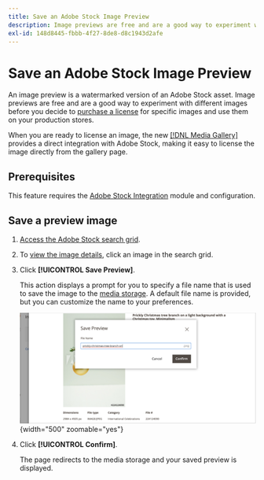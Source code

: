 ```yaml
---
title: Save an Adobe Stock Image Preview
description: Image previews are free and are a good way to experiment with different Adobe Stock images before you decide to purchase a license.s
exl-id: 148d8445-fbbb-4f27-8de8-d8c1943d2afe
---
```

# Save an Adobe Stock Image Preview

An image preview is a watermarked version of an Adobe Stock asset. Image previews are free and are a good way to experiment with different images before you decide to [purchase a license][stock-license] for specific images and use them on your production stores.

When you are ready to license an image, the new [[!DNL Media Gallery]](media-gallery.md) provides a direct integration with Adobe Stock, making it easy to license the image directly from the gallery page.

## Prerequisites

This feature requires the [Adobe Stock Integration][adobe-stock-integration] module and configuration.

## Save a preview image

1. [Access the Adobe Stock search grid][access-search].

1. To [view the image details][view-details], click an image in the search grid.

1. Click **[!UICONTROL Save Preview]**.

   This action displays a prompt for you to specify a file name that is used to save the image to the [media storage][media-storage]. A default file name is provided, but you can customize the name to your preferences.

   ![Save Adobe Stock preview image](./assets/adobe-stock-save-preview.png){width="500" zoomable="yes"}

1. Click **[!UICONTROL Confirm]**.

   The page redirects to the media storage and your saved preview is displayed.

[stock-license]: adobe-stock-license-image.md
[access-search]: adobe-stock-manage.md#access-the-adobe-stock-search-grid
[view-details]: adobe-stock-manage.md#view-image-details
[media-storage]: media-storage.md
[adobe-stock-integration]: adobe-stock.md
